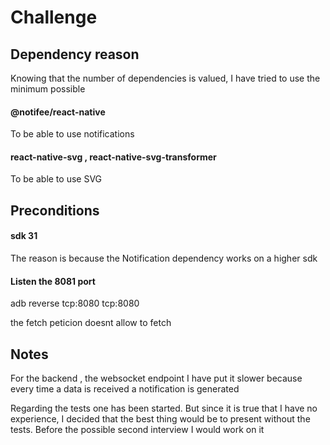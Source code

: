 # Challenge

## Dependency reason

Knowing that the number of dependencies is valued, I have tried to use the minimum possible 

#### @notifee/react-native
To be able to use notifications

#### react-native-svg , react-native-svg-transformer

To be able to use SVG


## Preconditions

####  sdk  31
The reason is because the Notification dependency works on a higher sdk 

####  Listen the 8081 port
adb reverse tcp:8080 tcp:8080

the fetch peticion doesnt allow to fetch 

## Notes

For the backend , the websocket endpoint I have put it slower because every time a data is received a notification is generated 

Regarding the tests one has been started. But since it is true that I have no experience, I decided that the best thing would be to present without the tests. Before the possible second interview I would work on it 